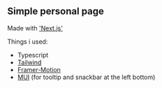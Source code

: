 ## Simple personal page

Made with ['Next.js'](https://nextjs.org/)

Things i used:
- Typescript
- [Tailwind](https://tailwindcss.com/)
- [Framer-Motion](https://www.framer.com/motion/)
- [MUI](https://mui.com/) (for tooltip and snackbar at the left bottom)
